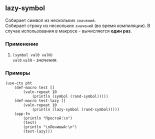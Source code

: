 ## lazy-symbol
Собирает символ из нескольких `значений`.<br>
Собирает строку из нескольких `значений` (во время компиляции).
В случае использования в макросе - вычисляется __один раз__.

### Применение

1. `(symbol val0 valN)`<br>
`val0` `valN` - _значения_.

### Примеры

```pihta
(use-ctx pht
    (def-macro test []
        (valn-repeat 10
            (println (symbol (rand-symbol)))))
    (def-macro test-lazy []
        (valn-repeat 10
            (println (lazy-symbol (rand-symbol)))))
    (app-fn
        (println "Простой:\n")
        (test)
        (println "\nЛенивый:\n")
        (test-lazy)))
```